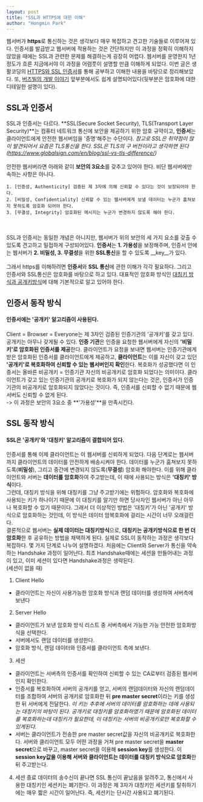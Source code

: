 ```yaml
---
layout: post
title: "SSL과 HTTPS에 대한 이해"
author: "Hongmin Park"
---
```


웹서버가 **https**로 통신하는 것은 생각보다 매우 복잡하고 견고한 기술들로 이루어져 있다. 인증서를 발급받고 웹서버에 적용하는 것은 간단하지만 이 과정을 정확히 이해하지 않았을 때에는 SSL과 관련한 문제를 해결하는게 굉장히 어렵다. 웹서버를 운영한지 1년정도가 흐른 지금에서야 이 과정을 어렴풋이 설명할 만큼 이해하게 되었다. 이번 글은 생활코딩의 [HTTPS와 SSL 인증서](https://opentutorials.org/course/228/4894#public)를 통해 공부하고 이해한 내용을 바탕으로 정리해보았다. 또, [버즈빌의 개발 이야기](https://brunch.co.kr/@mobiinside/1482) 앞부분에서도 쉽게 설명되어있다(뒷부분은 암호화에 대한 디테일한 설명이 있다).

## SSL과 인증서
SSL과 인증서는 다르다. **SSL(Secure Socket Security), TLS(Transport Layer Security)**는 컴퓨터 네트워크 통신에 보안을 제공하기 위한 암호 규약이고, **인증서**는 클라이언트에게 안전한 웹서버임을 '증명'해주는 수단이다. 
*참고로 SSL은 취약점이 많이 발견되어서 요즘은 TLS통신을 한다. SSL은 TLS의 구 버전이라고 생각하면 된다(https://www.globalsign.com/en/blog/ssl-vs-tls-difference/)*
<br><br>
안전한 웹서버라면 아래와 같이 **보안의 3요소**를 갖추고 있어야 한다. 비단 웹서버에만 속하는 사항은 아니다.
```
1. [인증성, Authenticity] 검증된 제 3자에 의해 신뢰할 수 있다는 것이 보장되어야 한다.
2. [비밀성, Confidentiality] 신뢰할 수 있는 웹서버에게 보낼 데이터는 누군가 훔쳐보지 못하도록 암호화 되어야 한다.
3. [무결성, Integrity] 암호화된 메시지는 누군가 변경하지 않도록 해야 한다.
```
<br><br>
SSL과 인증서는 동일한 개념은 아니지만, 웹서버가 위의 보안의 세 가지 요소를 갖출 수 있도록 견고하고 밀접하게 구성되어있다. **인증서**는 **1. 가용성**을 보장해주며, 인증서 안에는 웹서버가 **2. 비밀성, 3. 무결성**을 위한 **SSL통신**을 할 수 있도록 __key__가 있다.
<br><br>
그래서 https를 이해하려면 **인증서**와 **SSL 통신**에 관한 이해가 각각 필요하다. 그리고 인증서와 SSL통신은 암호화를 바탕으로 하고 있다. 대표적인 암호화 방식인 [대칭키 방식과 공개키방식](https://brownbears.tistory.com/332)에 대해 기본적으로 알고 있어야 한다. 

## 인증서 동작 방식
#### 인증서에는 '공개키' 알고리즘이 사용된다. 
Client = Browser = Everyone는 제 3자인 검증된 인증기관의 '공개키'를 갖고 있다. 공개키는 아무나 갖게될 수 있다. **인증 기관**은 인증을 요청한 웹서버에게 자신의 **'비밀키'로 암호화된 인증서를 제공**한다. 클라이언트가 요청을 보내면 웹서버는 인증기관에게 받은 암호화된 인증서를 클라이언트에게 제공하고, **클라이언트**는 이를 자신이 갖고 있던 **'공개키'로 복호화하여 신뢰할 수 있는 웹서버인지 확인**한다. 복호화가 성공했다면 이 인증서는 올바른 비공개키 = 인증기관 자신의 비공개키로 암호화 되었다는 의미이다. 클라이언트가 갖고 있는 인증기관의 공개키로 복호화가 되지 않는다는 것은, 인증서가 인증기관의 비공개키로 암호화되지 않았다는 것이다. 즉, 인증서를 신뢰할 수 없기 때문에 웹서버도 신뢰할 수 없게 된다.
<br>
-> 이 과정은 보안의 3요소 중 **'가용성'**을 만족시킨다.

## SSL 동작 방식
#### SSL은 '공개키'와 '대칭키' 알고리즘이 결합되어 있다.
인증서를 통해 이제 클라이언트는 이 웹서버를 신뢰하게 되었다. 다음 단계로는 웹서버까지 클라이언트의 데이터를 안전하게 배송시켜야 한다. 데이터를 누군가 훔쳐보지 못하도록(**비밀성**), 그리고 중간에 변경되지 않도록(**무결성**) 암호화 해야한다. 이를 위해 클라이언트와 서버는 **데이터를 암호화**하여 주고받는데, 이 때에 사용되는 방식은 **'대칭키' 방식**이다.<br>
그런데, 대칭키 방식을 위해 대칭키를 그냥 주고받기에는 위험하다. 암호화와 복호화에 사용되는 키가 하나이기 때문에 이 대칭키를 알기만 하면 당사자인 웹서버가 아닌 아무나 복호화할 수 있기 때문이다. 그래서 더 이상적인 방법은 '대칭키'가 아닌 '공개키' 방식으로 암호화하는 것인데, 이 방식은 데이터 암복호화에 걸리는 시간이 너무 오래걸린다. <br>
결론적으로 웹서버는 **실제 데이터는 대칭키방식**으로, **대칭키는 공개키방식으로 한 번 더 암호화**한 후 공유하는 방법을 채택하게 된다.
실제로 SSL이 동작하는 과정은 생각보다 복잡하다. 몇 가지 단계로 나누어 설명하겠다.
처음에는 Client와 Server가 통신을 약속하는 Handshake 과정이 일어난다. 최초 Handshake때에는 세션을 만들어내는 과정이 있고, 이미 세션이 있다면 Handshake과정은 생략된다.
<br>
(세션이 없을 때)
1) Client Hello
- 클라이언트는 자신이 사용가능한 암호화 방식과 랜덤 데이터를 생성하여 서버측에 보낸다
2) Server Hello
- 클라이언트가 보낸 암호화 방식 리스트 중 서버측에서 가능한 가능 안전한 암호화방식을 선택한다.
- 서버에서도 랜덤 데이터를 생성한다.
- 암호화 방식, 랜덤 데이터와 인증서를 클라이언트 측에 보낸다.
3) 세션
- 클라이언트는 서버측의 인증서를 확인하여 신뢰할 수 있는 CA로부터 검증된 웹서버인지 확인한다.
- 인증서를 복호화하여 서버의 공개키를 얻고, 서버의 랜덤데이터와 자신의 랜덤데이터를 조합하여 서버의 공개키로 암호화한 뒤 **pre master secret**이라는 키를 생성한 뒤 서버에게 전달한다. 
*이 키는 추후에 서버의 데이터를 암호화하는 데에 사용되는 대칭키의 바탕이 된다. 공개키로 대칭키를 암호화하였기 때문에 암호화된 데이터를 복호화하는데 대칭키가 필요한데, 이 대칭키는 서버의 비공개키로만 복호화할 수 있게된다.*
- 서버는 클라이언트가 전송한 pre master secret값을 자신의 비공개키로 복호화한다. 서버와 클리이언트 모두 어떤 과정을 거쳐 pre master secret을 **master secret**으로 바꾸고, master secret을 이용해 **session key**를 생성한다. 이 **session key값을 이용해 서버와 클라이언트는 데이터를 대칭키 방식으로 암호화**한 뒤 주고받는다.
4) 세션 종료
데이터의 송수신이 끝나면 SSL 통신이 끝났음을 알려주고, 통신에서 사용한 대칭키인 세션키는 폐기한다. 이 과정은 제 3자가 대칭키인 세션키를 탈취하기에는 매우 짧은 시간이 일어난다. 즉, 세션키는 단시간 사용되고 폐기된다.
